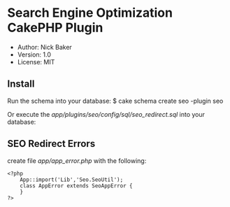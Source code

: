 # Search Engine Optimization CakePHP Plugin
* Author: Nick Baker
* Version: 1.0
* License: MIT

## Install

Run the schema into your database:
	$ cake schema create seo -plugin seo

Or execute the *app/plugins/seo/config/sql/seo_redirect.sql* into your database:

## SEO Redirect Errors
create file *app/app_error.php* with the following:

	<?php
		App::import('Lib','Seo.SeoUtil');
		class AppError extends SeoAppError {
		}
	?>